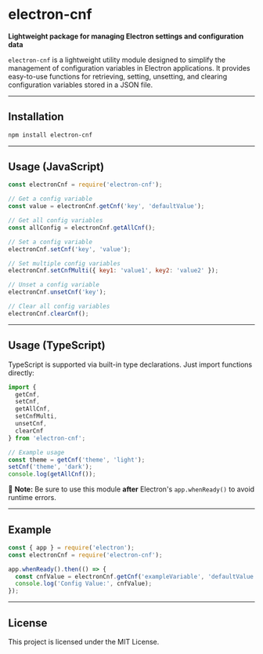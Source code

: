 # electron-cnf

**Lightweight package for managing Electron settings and configuration data**

`electron-cnf` is a lightweight utility module designed to simplify the management of configuration variables in Electron applications. It provides easy-to-use functions for retrieving, setting, unsetting, and clearing configuration variables stored in a JSON file.

---

## Installation

```bash
npm install electron-cnf
````

---

## Usage (JavaScript)

```javascript
const electronCnf = require('electron-cnf');

// Get a config variable
const value = electronCnf.getCnf('key', 'defaultValue');

// Get all config variables
const allConfig = electronCnf.getAllCnf();

// Set a config variable
electronCnf.setCnf('key', 'value');

// Set multiple config variables
electronCnf.setCnfMulti({ key1: 'value1', key2: 'value2' });

// Unset a config variable
electronCnf.unsetCnf('key');

// Clear all config variables
electronCnf.clearCnf();
```

---

## Usage (TypeScript)

TypeScript is supported via built-in type declarations. Just import functions directly:

```ts
import {
  getCnf,
  setCnf,
  getAllCnf,
  setCnfMulti,
  unsetCnf,
  clearCnf
} from 'electron-cnf';

// Example usage
const theme = getCnf('theme', 'light');
setCnf('theme', 'dark');
console.log(getAllCnf());
```

📝 **Note:** Be sure to use this module **after** Electron's `app.whenReady()` to avoid runtime errors.

---

## Example

```javascript
const { app } = require('electron');
const electronCnf = require('electron-cnf');

app.whenReady().then(() => {
  const cnfValue = electronCnf.getCnf('exampleVariable', 'defaultValue');
  console.log('Config Value:', cnfValue);
});
```

---

## License

This project is licensed under the MIT License.
